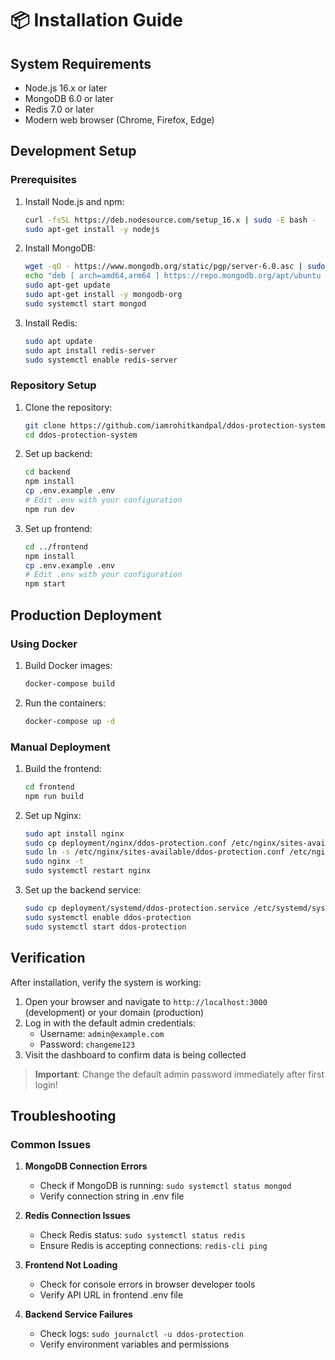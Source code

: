 # 📦 Installation Guide

## System Requirements
- Node.js 16.x or later
- MongoDB 6.0 or later
- Redis 7.0 or later
- Modern web browser (Chrome, Firefox, Edge)

## Development Setup

### Prerequisites
1. Install Node.js and npm:
   ```bash
   curl -fsSL https://deb.nodesource.com/setup_16.x | sudo -E bash -
   sudo apt-get install -y nodejs
   ```

2. Install MongoDB:
   ```bash
   wget -qO - https://www.mongodb.org/static/pgp/server-6.0.asc | sudo apt-key add -
   echo "deb [ arch=amd64,arm64 ] https://repo.mongodb.org/apt/ubuntu focal/mongodb-org/6.0 multiverse" | sudo tee /etc/apt/sources.list.d/mongodb-org-6.0.list
   sudo apt-get update
   sudo apt-get install -y mongodb-org
   sudo systemctl start mongod
   ```

3. Install Redis:
   ```bash
   sudo apt update
   sudo apt install redis-server
   sudo systemctl enable redis-server
   ```

### Repository Setup
1. Clone the repository:
   ```bash
   git clone https://github.com/iamrohitkandpal/ddos-protection-system.git
   cd ddos-protection-system
   ```

2. Set up backend:
   ```bash
   cd backend
   npm install
   cp .env.example .env
   # Edit .env with your configuration
   npm run dev
   ```

3. Set up frontend:
   ```bash
   cd ../frontend
   npm install
   cp .env.example .env
   # Edit .env with your configuration
   npm start
   ```

## Production Deployment

### Using Docker
1. Build Docker images:
   ```bash
   docker-compose build
   ```
2. Run the containers:
   ```bash
   docker-compose up -d
   ```

### Manual Deployment
1. Build the frontend:
   ```bash
   cd frontend
   npm run build
   ```

2. Set up Nginx:
   ```bash
   sudo apt install nginx
   sudo cp deployment/nginx/ddos-protection.conf /etc/nginx/sites-available/
   sudo ln -s /etc/nginx/sites-available/ddos-protection.conf /etc/nginx/sites-enabled/
   sudo nginx -t
   sudo systemctl restart nginx
   ```

3. Set up the backend service:
   ```bash
   sudo cp deployment/systemd/ddos-protection.service /etc/systemd/system/
   sudo systemctl enable ddos-protection
   sudo systemctl start ddos-protection
   ```

## Verification
After installation, verify the system is working:

1. Open your browser and navigate to `http://localhost:3000` (development) or your domain (production)
2. Log in with the default admin credentials:
   - Username: `admin@example.com`
   - Password: `changeme123`
3. Visit the dashboard to confirm data is being collected

> **Important**: Change the default admin password immediately after first login!

## Troubleshooting

### Common Issues
1. **MongoDB Connection Errors**
   - Check if MongoDB is running: `sudo systemctl status mongod`
   - Verify connection string in .env file

2. **Redis Connection Issues**
   - Check Redis status: `sudo systemctl status redis`
   - Ensure Redis is accepting connections: `redis-cli ping`

3. **Frontend Not Loading**
   - Check for console errors in browser developer tools
   - Verify API URL in frontend .env file

4. **Backend Service Failures**
   - Check logs: `sudo journalctl -u ddos-protection`
   - Verify environment variables and permissions 
